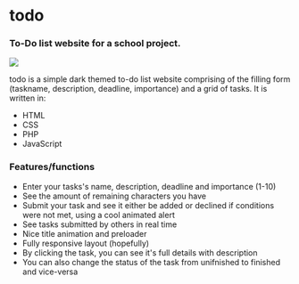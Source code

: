 # todo
### To-Do list website for a school project.

![](todo-preview.png)

todo is a simple dark themed to-do list website comprising of the filling form (taskname, description, deadline, importance) and a grid of tasks. 
It is written in:

- HTML
- CSS
- PHP
- JavaScript

### Features/functions

- Enter your tasks's name, description, deadline and importance (1-10)
- See the amount of remaining characters you have
- Submit your task and see it either be added or declined if conditions were not met, using a cool animated alert
- See tasks submitted by others in real time
- Nice title animation and preloader
- Fully responsive layout (hopefully)
- By clicking the task, you can see it's full details with description
- You can also change the status of the task from unifnished to finished and vice-versa

